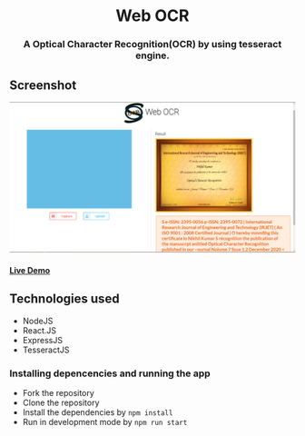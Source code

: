 <h1 align="center" >Web OCR</h1>
<h3 align="center"> A Optical Character Recognition(OCR) by using tesseract engine.</h3>

## Screenshot
<img src="/SS/demo.png"></img>
#### [Live Demo](https://web-ocr.herokuapp.com/)

## Technologies used
* NodeJS
* React.JS
* ExpressJS
* TesseractJS

### Installing depencencies and running the app
* Fork the repository
* Clone the repository
* Install the dependencies by `npm install`
* Run in development mode by `npm run start`


